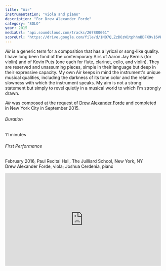 ```yaml
---
title: "Air"
instrumentation: "viola and piano"
description: "For Drew Alexander Forde"
category: "SOLO"
year: 2015
mediaUrl: "api.soundcloud.com/tracks/267880661"
scoreUrl: "https://drive.google.com/file/d/1NO7QLZzD6zW1tphhnBDFX9v16VPq-IaO/view?usp=sharing"
---
```


_Air_ is a generic term for a composition that has a lyrical or song-like quality. I have long been fond of the contemporary Airs of Aaron Jay Kernis (for violin) and of Kevin Puts (one each for flute, clarinet, cello, and violin). They are reserved and unassuming pieces, simple in their language but deep in their expressive capacity. My own Air keeps in mind the instrument's unique musical qualities, including the darkness of its tone color and the relative slowness with which the instrument speaks. My aim is not a strong statement but simply to revel quietly in a musical world to which I'm strongly drawn.

_Air_ was composed at the request of [Drew Alexander Forde](http://www.thatviolakid.com) and completed in New York City in September 2015.

###### Duration

11 minutes

###### First Performance

February 2016, Paul Recital Hall, The Juilliard School, New York, NY\
Drew Alexander Forde, viola; Joshua Cerdenia, piano

<iframe width="100%" height="300" scrolling="no" frameborder="no" allow="autoplay" src="https://w.soundcloud.com/player/?url=https%3A//api.soundcloud.com/tracks/267880661&color=%234a4a4a&auto_play=false&hide_related=false&show_comments=true&show_user=true&show_reposts=false&show_teaser=true&visual=true"></iframe>